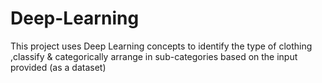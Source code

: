 # Deep-Learning
This project uses Deep Learning concepts to identify the type of clothing ,classify &amp; categorically arrange in sub-categories based on the input provided (as a dataset) 
